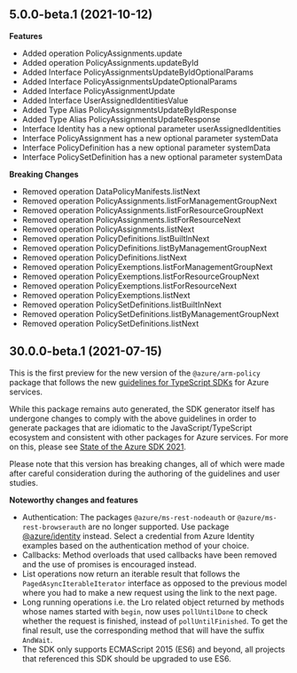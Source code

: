 ## 5.0.0-beta.1 (2021-10-12)
    
**Features**

  - Added operation PolicyAssignments.update
  - Added operation PolicyAssignments.updateById
  - Added Interface PolicyAssignmentsUpdateByIdOptionalParams
  - Added Interface PolicyAssignmentsUpdateOptionalParams
  - Added Interface PolicyAssignmentUpdate
  - Added Interface UserAssignedIdentitiesValue
  - Added Type Alias PolicyAssignmentsUpdateByIdResponse
  - Added Type Alias PolicyAssignmentsUpdateResponse
  - Interface Identity has a new optional parameter userAssignedIdentities
  - Interface PolicyAssignment has a new optional parameter systemData
  - Interface PolicyDefinition has a new optional parameter systemData
  - Interface PolicySetDefinition has a new optional parameter systemData

**Breaking Changes**

  - Removed operation DataPolicyManifests.listNext
  - Removed operation PolicyAssignments.listForManagementGroupNext
  - Removed operation PolicyAssignments.listForResourceGroupNext
  - Removed operation PolicyAssignments.listForResourceNext
  - Removed operation PolicyAssignments.listNext
  - Removed operation PolicyDefinitions.listBuiltInNext
  - Removed operation PolicyDefinitions.listByManagementGroupNext
  - Removed operation PolicyDefinitions.listNext
  - Removed operation PolicyExemptions.listForManagementGroupNext
  - Removed operation PolicyExemptions.listForResourceGroupNext
  - Removed operation PolicyExemptions.listForResourceNext
  - Removed operation PolicyExemptions.listNext
  - Removed operation PolicySetDefinitions.listBuiltInNext
  - Removed operation PolicySetDefinitions.listByManagementGroupNext
  - Removed operation PolicySetDefinitions.listNext

## 30.0.0-beta.1 (2021-07-15)

This is the first preview for the new version of the `@azure/arm-policy` package that follows the new [guidelines for TypeScript SDKs](https://azure.github.io/azure-sdk/typescript_introduction.html) for Azure services.

While this package remains auto generated, the SDK generator itself has undergone changes to comply with the above guidelines in order to generate packages that are idiomatic to the JavaScript/TypeScript ecosystem and consistent with other packages for Azure services. For more on this, please see [State of the Azure SDK 2021](https://devblogs.microsoft.com/azure-sdk/state-of-the-azure-sdk-2021/).

Please note that this version has breaking changes, all of which were made after careful consideration during the authoring of the guidelines and user studies.

**Noteworthy changes and features**
- Authentication: The packages `@azure/ms-rest-nodeauth` or `@azure/ms-rest-browserauth` are no longer supported. Use package [@azure/identity](https://www.npmjs.com/package/@azure/identity) instead. Select a credential from Azure Identity examples based on the authentication method of your choice.
- Callbacks: Method overloads that used callbacks have been removed and the use of promises is encouraged instead.
- List operations now return an iterable result that follows the `PagedAsyncIterableIterator` interface as opposed to the previous model where you had to make a new request using the link to the next page.
- Long running operations i.e. the Lro related object returned by methods whose names started with `begin`, now uses `pollUntilDone` to check whether the request is finished, instead of `pollUntilFinished`. To get the final result, use the corresponding method that will have the suffix `AndWait`.
- The SDK only supports ECMAScript 2015 (ES6) and beyond, all projects that referenced this SDK should be upgraded to use ES6.
